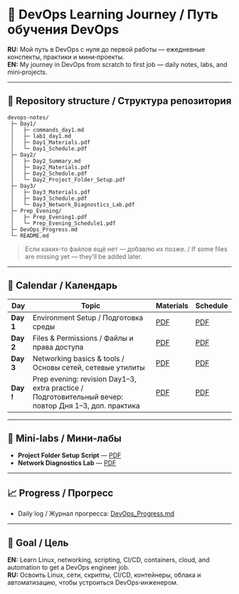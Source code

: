 # 📌 DevOps Learning Journey / Путь обучения DevOps

**RU:** Мой путь в DevOps с нуля до первой работы — ежедневные конспекты, практики и мини‑проекты.  
**EN:** My journey in DevOps from scratch to first job — daily notes, labs, and mini‑projects.

---

## 📂 Repository structure / Структура репозитория
```
devops-notes/
 ├─ Day1/
 │   ├─ commands_day1.md
 │   ├─ lab1_day1.md
 │   ├─ Day1_Materials.pdf
 │   └─ Day1_Schedule.pdf
 ├─ Day2/
 │   ├─ Day2_Summary.md
 │   ├─ Day2_Materials.pdf
 │   ├─ Day2_Schedule.pdf
 │   └─ Day2_Project_Folder_Setup.pdf
 ├─ Day3/
 │   ├─ Day3_Materials.pdf
 │   ├─ Day3_Schedule.pdf
 │   └─ Day3_Network_Diagnostics_Lab.pdf
 ├─ Prep_Evening/
 │   ├─ Prep_Evening1.pdf
 │   └─ Prep_Evening_Schedule1.pdf
 ├─ DevOps_Progress.md
 └─ README.md
```

> Если каких‑то файлов ещё нет — добавлю их позже. / If some files are missing yet — they’ll be added later.

---

## 📅 Calendar / Календарь
| Day | Topic | Materials | Schedule |
|-----|-------|-----------|----------|
| **Day 1** | Environment Setup / Подготовка среды | [PDF](Day1/Day1_Materials.pdf) | [PDF](Day1/Day1_Schedule.pdf) |
| **Day 2** | Files & Permissions / Файлы и права доступа | [PDF](Day2/Day2_Materials.pdf) | [PDF](Day2/Day2_Schedule.pdf) |
| **Day 3** | Networking basics & tools / Основы сетей, сетевые утилиты | [PDF](Day3/Day3_Materials.pdf) | [PDF](Day3/Day3_Schedule.pdf) |
| **Day !** | Prep evening: revision Day1–3, extra practice / Подготовительный вечер: повтор Дня 1–3, доп. практика | [PDF](Prep_Evening/Prep_Evening1s.pdf) | [PDF](Prep_Evening/Prep_Evening_Schedule.pdf) |

---

## 🧪 Mini‑labs / Мини‑лабы
- **Project Folder Setup Script** — [PDF](Day2/Day2_Project_Folder_Setup.pdf)
- **Network Diagnostics Lab** — [PDF](Day3/Day3_Network_Diagnostics_Lab.pdf)

---

## 📈 Progress / Прогресс
- Daily log / Журнал прогресса: [DevOps_Progress.md](DevOps_Progress.md)

---

## 🎯 Goal / Цель
**EN:** Learn Linux, networking, scripting, CI/CD, containers, cloud, and automation to get a DevOps engineer job.  
**RU:** Освоить Linux, сети, скрипты, CI/CD, контейнеры, облака и автоматизацию, чтобы устроиться DevOps‑инженером.
